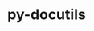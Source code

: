 ---
title: "py-docutils"
layout: cache
categories: [package, develop]
meta: {"compilers": ["gcc@=11.4.0", "gcc@=13.2.0", "gcc@=7.3.1", "gcc@=7.5.0", "gcc@=9.4.0"], "num_specs": 33, "num_specs_by_stack": {"aws-isc": 2, "aws-isc-aarch64": 2, "e4s": 4, "e4s-power": 1, "ml-linux-aarch64-cuda": 8, "ml-linux-x86_64-cuda": 8, "radiuss": 6, "root": 33}, "oss": ["amzn2", "ubuntu18.04", "ubuntu20.04", "ubuntu22.04", "ubuntu24.04"], "platforms": ["linux"], "stacks": ["aws-isc", "aws-isc-aarch64", "e4s", "e4s-power", "ml-linux-aarch64-cuda", "ml-linux-x86_64-cuda", "radiuss", "root"], "targets": ["aarch64", "ppc64le", "x86_64_v3"], "versions": ["0.20.1"]}
spec_details: [{"compiler": "gcc@=13.2.0", "hash": "22vce65ub2h7ojwneruby4pwswchl56u", "os": "ubuntu24.04", "platform": "linux", "size": "-", "stacks": ["ml-linux-aarch64-cuda", "root"], "tarball": "https://binaries.spack.io/develop/build_cache/linux-ubuntu24.04-aarch64/gcc-13.2.0/py-docutils-0.20.1/linux-ubuntu24.04-aarch64-gcc-13.2.0-py-docutils-0.20.1-22vce65ub2h7ojwneruby4pwswchl56u.spack", "target": "aarch64", "variants": ["build_system=python_pip"], "versions": ["0.20.1"]}, {"compiler": "gcc@=13.2.0", "hash": "23p3soeywgffci5b7zlbuaxcmn3ro234", "os": "ubuntu24.04", "platform": "linux", "size": "-", "stacks": ["ml-linux-x86_64-cuda", "root"], "tarball": "https://binaries.spack.io/develop/build_cache/linux-ubuntu24.04-x86_64_v3/gcc-13.2.0/py-docutils-0.20.1/linux-ubuntu24.04-x86_64_v3-gcc-13.2.0-py-docutils-0.20.1-23p3soeywgffci5b7zlbuaxcmn3ro234.spack", "target": "x86_64_v3", "variants": ["build_system=python_pip"], "versions": ["0.20.1"]}, {"compiler": "gcc@=13.2.0", "hash": "2vlbcbgmbyunogkusoqjtbzlxt2nrdxh", "os": "ubuntu24.04", "platform": "linux", "size": "-", "stacks": ["ml-linux-x86_64-cuda", "root"], "tarball": "https://binaries.spack.io/develop/build_cache/linux-ubuntu24.04-x86_64_v3/gcc-13.2.0/py-docutils-0.20.1/linux-ubuntu24.04-x86_64_v3-gcc-13.2.0-py-docutils-0.20.1-2vlbcbgmbyunogkusoqjtbzlxt2nrdxh.spack", "target": "x86_64_v3", "variants": ["build_system=python_pip"], "versions": ["0.20.1"]}, {"compiler": "gcc@=13.2.0", "hash": "35kukk77c62xbx72527kolddfkmnqdv5", "os": "ubuntu24.04", "platform": "linux", "size": "-", "stacks": ["ml-linux-aarch64-cuda", "root"], "tarball": "https://binaries.spack.io/develop/build_cache/linux-ubuntu24.04-aarch64/gcc-13.2.0/py-docutils-0.20.1/linux-ubuntu24.04-aarch64-gcc-13.2.0-py-docutils-0.20.1-35kukk77c62xbx72527kolddfkmnqdv5.spack", "target": "aarch64", "variants": ["build_system=python_pip"], "versions": ["0.20.1"]}, {"compiler": "gcc@=13.2.0", "hash": "3s4bcaja6vg7uqvcqewarxswsbgatfap", "os": "ubuntu24.04", "platform": "linux", "size": "-", "stacks": ["ml-linux-aarch64-cuda", "root"], "tarball": "https://binaries.spack.io/develop/build_cache/linux-ubuntu24.04-aarch64/gcc-13.2.0/py-docutils-0.20.1/linux-ubuntu24.04-aarch64-gcc-13.2.0-py-docutils-0.20.1-3s4bcaja6vg7uqvcqewarxswsbgatfap.spack", "target": "aarch64", "variants": ["build_system=python_pip"], "versions": ["0.20.1"]}, {"compiler": "gcc@=7.5.0", "hash": "4kyjoa3en2wetjxb7pwgaodwjxoi5azi", "os": "ubuntu18.04", "platform": "linux", "size": "-", "stacks": ["radiuss", "root"], "tarball": "https://binaries.spack.io/develop/build_cache/linux-ubuntu18.04-x86_64_v3/gcc-7.5.0/py-docutils-0.20.1/linux-ubuntu18.04-x86_64_v3-gcc-7.5.0-py-docutils-0.20.1-4kyjoa3en2wetjxb7pwgaodwjxoi5azi.spack", "target": "x86_64_v3", "variants": ["build_system=python_pip"], "versions": ["0.20.1"]}, {"compiler": "gcc@=7.3.1", "hash": "65ajcy3brrkbhpkf2a4hh6oqig62z2dg", "os": "amzn2", "platform": "linux", "size": "-", "stacks": ["aws-isc-aarch64", "root"], "tarball": "https://binaries.spack.io/develop/build_cache/linux-amzn2-aarch64/gcc-7.3.1/py-docutils-0.20.1/linux-amzn2-aarch64-gcc-7.3.1-py-docutils-0.20.1-65ajcy3brrkbhpkf2a4hh6oqig62z2dg.spack", "target": "aarch64", "variants": ["build_system=python_pip"], "versions": ["0.20.1"]}, {"compiler": "gcc@=11.4.0", "hash": "76pfzn7he3o7d5u2iz37h75x23raqbfc", "os": "ubuntu22.04", "platform": "linux", "size": "-", "stacks": ["e4s", "root"], "tarball": "https://binaries.spack.io/develop/build_cache/linux-ubuntu22.04-x86_64_v3/gcc-11.4.0/py-docutils-0.20.1/linux-ubuntu22.04-x86_64_v3-gcc-11.4.0-py-docutils-0.20.1-76pfzn7he3o7d5u2iz37h75x23raqbfc.spack", "target": "x86_64_v3", "variants": ["build_system=python_pip"], "versions": ["0.20.1"]}, {"compiler": "gcc@=7.5.0", "hash": "bsesmgjo53k5wm5sni5my6vaanz6dqki", "os": "ubuntu18.04", "platform": "linux", "size": "-", "stacks": ["root"], "tarball": "https://binaries.spack.io/develop/build_cache/linux-ubuntu18.04-x86_64_v3/gcc-7.5.0/py-docutils-0.20.1/linux-ubuntu18.04-x86_64_v3-gcc-7.5.0-py-docutils-0.20.1-bsesmgjo53k5wm5sni5my6vaanz6dqki.spack", "target": "x86_64_v3", "variants": ["build_system=python_pip"], "versions": ["0.20.1"]}, {"compiler": "gcc@=7.3.1", "hash": "cgeh5xiya2u54mokv2z7lu6336tiykbp", "os": "amzn2", "platform": "linux", "size": "-", "stacks": ["aws-isc-aarch64", "root"], "tarball": "https://binaries.spack.io/develop/build_cache/linux-amzn2-aarch64/gcc-7.3.1/py-docutils-0.20.1/linux-amzn2-aarch64-gcc-7.3.1-py-docutils-0.20.1-cgeh5xiya2u54mokv2z7lu6336tiykbp.spack", "target": "aarch64", "variants": ["build_system=python_pip"], "versions": ["0.20.1"]}, {"compiler": "gcc@=13.2.0", "hash": "dhugfujqzsrq24s2nrxnpqgc4cburojk", "os": "ubuntu24.04", "platform": "linux", "size": "-", "stacks": ["ml-linux-x86_64-cuda", "root"], "tarball": "https://binaries.spack.io/develop/build_cache/linux-ubuntu24.04-x86_64_v3/gcc-13.2.0/py-docutils-0.20.1/linux-ubuntu24.04-x86_64_v3-gcc-13.2.0-py-docutils-0.20.1-dhugfujqzsrq24s2nrxnpqgc4cburojk.spack", "target": "x86_64_v3", "variants": ["build_system=python_pip"], "versions": ["0.20.1"]}, {"compiler": "gcc@=7.5.0", "hash": "dodaxndmfn3msenxhnoyfsnnxfbmnlh3", "os": "ubuntu18.04", "platform": "linux", "size": "-", "stacks": ["radiuss", "root"], "tarball": "https://binaries.spack.io/develop/build_cache/linux-ubuntu18.04-x86_64_v3/gcc-7.5.0/py-docutils-0.20.1/linux-ubuntu18.04-x86_64_v3-gcc-7.5.0-py-docutils-0.20.1-dodaxndmfn3msenxhnoyfsnnxfbmnlh3.spack", "target": "x86_64_v3", "variants": ["build_system=python_pip"], "versions": ["0.20.1"]}, {"compiler": "gcc@=13.2.0", "hash": "drjhv6f3c7omyd66fc3dz3mqoxuqhfet", "os": "ubuntu24.04", "platform": "linux", "size": "-", "stacks": ["ml-linux-aarch64-cuda", "root"], "tarball": "https://binaries.spack.io/develop/build_cache/linux-ubuntu24.04-aarch64/gcc-13.2.0/py-docutils-0.20.1/linux-ubuntu24.04-aarch64-gcc-13.2.0-py-docutils-0.20.1-drjhv6f3c7omyd66fc3dz3mqoxuqhfet.spack", "target": "aarch64", "variants": ["build_system=python_pip"], "versions": ["0.20.1"]}, {"compiler": "gcc@=9.4.0", "hash": "ej3kavrhiwxam2jnajnx762ne5e6vplq", "os": "ubuntu20.04", "platform": "linux", "size": "-", "stacks": ["e4s-power", "root"], "tarball": "https://binaries.spack.io/develop/build_cache/linux-ubuntu20.04-ppc64le/gcc-9.4.0/py-docutils-0.20.1/linux-ubuntu20.04-ppc64le-gcc-9.4.0-py-docutils-0.20.1-ej3kavrhiwxam2jnajnx762ne5e6vplq.spack", "target": "ppc64le", "variants": ["build_system=python_pip"], "versions": ["0.20.1"]}, {"compiler": "gcc@=7.5.0", "hash": "fn2zlp3fwqso5h5gbpxnclsdozdw7i3m", "os": "ubuntu18.04", "platform": "linux", "size": "-", "stacks": ["radiuss", "root"], "tarball": "https://binaries.spack.io/develop/build_cache/linux-ubuntu18.04-x86_64_v3/gcc-7.5.0/py-docutils-0.20.1/linux-ubuntu18.04-x86_64_v3-gcc-7.5.0-py-docutils-0.20.1-fn2zlp3fwqso5h5gbpxnclsdozdw7i3m.spack", "target": "x86_64_v3", "variants": ["build_system=python_pip"], "versions": ["0.20.1"]}, {"compiler": "gcc@=7.3.1", "hash": "hptkagnmnoj52joc7bxofnltcne6zudi", "os": "amzn2", "platform": "linux", "size": "-", "stacks": ["aws-isc", "root"], "tarball": "https://binaries.spack.io/develop/build_cache/linux-amzn2-x86_64_v3/gcc-7.3.1/py-docutils-0.20.1/linux-amzn2-x86_64_v3-gcc-7.3.1-py-docutils-0.20.1-hptkagnmnoj52joc7bxofnltcne6zudi.spack", "target": "x86_64_v3", "variants": ["build_system=python_pip"], "versions": ["0.20.1"]}, {"compiler": "gcc@=13.2.0", "hash": "izpvk74bovajh7c3hvng6njrynb44ajv", "os": "ubuntu24.04", "platform": "linux", "size": "-", "stacks": ["ml-linux-x86_64-cuda", "root"], "tarball": "https://binaries.spack.io/develop/build_cache/linux-ubuntu24.04-x86_64_v3/gcc-13.2.0/py-docutils-0.20.1/linux-ubuntu24.04-x86_64_v3-gcc-13.2.0-py-docutils-0.20.1-izpvk74bovajh7c3hvng6njrynb44ajv.spack", "target": "x86_64_v3", "variants": ["build_system=python_pip"], "versions": ["0.20.1"]}, {"compiler": "gcc@=7.5.0", "hash": "jm2uliw746oz5h6cklqavotsunzzo4oq", "os": "ubuntu18.04", "platform": "linux", "size": "-", "stacks": ["radiuss", "root"], "tarball": "https://binaries.spack.io/develop/build_cache/linux-ubuntu18.04-x86_64_v3/gcc-7.5.0/py-docutils-0.20.1/linux-ubuntu18.04-x86_64_v3-gcc-7.5.0-py-docutils-0.20.1-jm2uliw746oz5h6cklqavotsunzzo4oq.spack", "target": "x86_64_v3", "variants": ["build_system=python_pip"], "versions": ["0.20.1"]}, {"compiler": "gcc@=13.2.0", "hash": "kcangh4smeqwq452hqkpcgsxvkremycg", "os": "ubuntu24.04", "platform": "linux", "size": "-", "stacks": ["ml-linux-x86_64-cuda", "root"], "tarball": "https://binaries.spack.io/develop/build_cache/linux-ubuntu24.04-x86_64_v3/gcc-13.2.0/py-docutils-0.20.1/linux-ubuntu24.04-x86_64_v3-gcc-13.2.0-py-docutils-0.20.1-kcangh4smeqwq452hqkpcgsxvkremycg.spack", "target": "x86_64_v3", "variants": ["build_system=python_pip"], "versions": ["0.20.1"]}, {"compiler": "gcc@=7.5.0", "hash": "lqmzpeetkbz23xf6cymrer74o5uq54es", "os": "ubuntu18.04", "platform": "linux", "size": "-", "stacks": ["radiuss", "root"], "tarball": "https://binaries.spack.io/develop/build_cache/linux-ubuntu18.04-x86_64_v3/gcc-7.5.0/py-docutils-0.20.1/linux-ubuntu18.04-x86_64_v3-gcc-7.5.0-py-docutils-0.20.1-lqmzpeetkbz23xf6cymrer74o5uq54es.spack", "target": "x86_64_v3", "variants": ["build_system=python_pip"], "versions": ["0.20.1"]}, {"compiler": "gcc@=13.2.0", "hash": "mwbj5iurd2odp4pvzkhoelouuj7q6hsn", "os": "ubuntu24.04", "platform": "linux", "size": "-", "stacks": ["ml-linux-aarch64-cuda", "root"], "tarball": "https://binaries.spack.io/develop/build_cache/linux-ubuntu24.04-aarch64/gcc-13.2.0/py-docutils-0.20.1/linux-ubuntu24.04-aarch64-gcc-13.2.0-py-docutils-0.20.1-mwbj5iurd2odp4pvzkhoelouuj7q6hsn.spack", "target": "aarch64", "variants": ["build_system=python_pip"], "versions": ["0.20.1"]}, {"compiler": "gcc@=13.2.0", "hash": "mytgiotuoqwjyyupm5lebyyoq2wjdplk", "os": "ubuntu24.04", "platform": "linux", "size": "-", "stacks": ["ml-linux-x86_64-cuda", "root"], "tarball": "https://binaries.spack.io/develop/build_cache/linux-ubuntu24.04-x86_64_v3/gcc-13.2.0/py-docutils-0.20.1/linux-ubuntu24.04-x86_64_v3-gcc-13.2.0-py-docutils-0.20.1-mytgiotuoqwjyyupm5lebyyoq2wjdplk.spack", "target": "x86_64_v3", "variants": ["build_system=python_pip"], "versions": ["0.20.1"]}, {"compiler": "gcc@=13.2.0", "hash": "n2nsep4a2vstuqydflicijopgwhzis5j", "os": "ubuntu24.04", "platform": "linux", "size": "-", "stacks": ["ml-linux-aarch64-cuda", "root"], "tarball": "https://binaries.spack.io/develop/build_cache/linux-ubuntu24.04-aarch64/gcc-13.2.0/py-docutils-0.20.1/linux-ubuntu24.04-aarch64-gcc-13.2.0-py-docutils-0.20.1-n2nsep4a2vstuqydflicijopgwhzis5j.spack", "target": "aarch64", "variants": ["build_system=python_pip"], "versions": ["0.20.1"]}, {"compiler": "gcc@=13.2.0", "hash": "qnbhkcwy647ofhw2kwy6ttp5ujebijea", "os": "ubuntu24.04", "platform": "linux", "size": "-", "stacks": ["ml-linux-x86_64-cuda", "root"], "tarball": "https://binaries.spack.io/develop/build_cache/linux-ubuntu24.04-x86_64_v3/gcc-13.2.0/py-docutils-0.20.1/linux-ubuntu24.04-x86_64_v3-gcc-13.2.0-py-docutils-0.20.1-qnbhkcwy647ofhw2kwy6ttp5ujebijea.spack", "target": "x86_64_v3", "variants": ["build_system=python_pip"], "versions": ["0.20.1"]}, {"compiler": "gcc@=13.2.0", "hash": "rkvg3c2p2c5nqrejl3ikly7hf6vk2dek", "os": "ubuntu24.04", "platform": "linux", "size": "-", "stacks": ["ml-linux-aarch64-cuda", "root"], "tarball": "https://binaries.spack.io/develop/build_cache/linux-ubuntu24.04-aarch64/gcc-13.2.0/py-docutils-0.20.1/linux-ubuntu24.04-aarch64-gcc-13.2.0-py-docutils-0.20.1-rkvg3c2p2c5nqrejl3ikly7hf6vk2dek.spack", "target": "aarch64", "variants": ["build_system=python_pip"], "versions": ["0.20.1"]}, {"compiler": "gcc@=11.4.0", "hash": "u3tgc7rj7wfkennsjiggkmtuwchqddfz", "os": "ubuntu22.04", "platform": "linux", "size": "-", "stacks": ["e4s", "root"], "tarball": "https://binaries.spack.io/develop/build_cache/linux-ubuntu22.04-x86_64_v3/gcc-11.4.0/py-docutils-0.20.1/linux-ubuntu22.04-x86_64_v3-gcc-11.4.0-py-docutils-0.20.1-u3tgc7rj7wfkennsjiggkmtuwchqddfz.spack", "target": "x86_64_v3", "variants": ["build_system=python_pip"], "versions": ["0.20.1"]}, {"compiler": "gcc@=7.5.0", "hash": "vyne2wgkrlb4ou4emsvaswsn7x4jffqw", "os": "ubuntu18.04", "platform": "linux", "size": "-", "stacks": ["root"], "tarball": "https://binaries.spack.io/develop/build_cache/linux-ubuntu18.04-x86_64_v3/gcc-7.5.0/py-docutils-0.20.1/linux-ubuntu18.04-x86_64_v3-gcc-7.5.0-py-docutils-0.20.1-vyne2wgkrlb4ou4emsvaswsn7x4jffqw.spack", "target": "x86_64_v3", "variants": ["build_system=python_pip"], "versions": ["0.20.1"]}, {"compiler": "gcc@=11.4.0", "hash": "w2d7oruz32qtouv7uhn3hp3dk6kysh27", "os": "ubuntu22.04", "platform": "linux", "size": "-", "stacks": ["e4s", "root"], "tarball": "https://binaries.spack.io/develop/build_cache/linux-ubuntu22.04-x86_64_v3/gcc-11.4.0/py-docutils-0.20.1/linux-ubuntu22.04-x86_64_v3-gcc-11.4.0-py-docutils-0.20.1-w2d7oruz32qtouv7uhn3hp3dk6kysh27.spack", "target": "x86_64_v3", "variants": ["build_system=python_pip"], "versions": ["0.20.1"]}, {"compiler": "gcc@=13.2.0", "hash": "wuogynhndbosibr7x32ck5f3d4xtbeuu", "os": "ubuntu24.04", "platform": "linux", "size": "-", "stacks": ["ml-linux-aarch64-cuda", "root"], "tarball": "https://binaries.spack.io/develop/build_cache/linux-ubuntu24.04-aarch64/gcc-13.2.0/py-docutils-0.20.1/linux-ubuntu24.04-aarch64-gcc-13.2.0-py-docutils-0.20.1-wuogynhndbosibr7x32ck5f3d4xtbeuu.spack", "target": "aarch64", "variants": ["build_system=python_pip"], "versions": ["0.20.1"]}, {"compiler": "gcc@=7.3.1", "hash": "xtxkd3yglizxyumg45a33sxla4blpt4p", "os": "amzn2", "platform": "linux", "size": "-", "stacks": ["aws-isc", "root"], "tarball": "https://binaries.spack.io/develop/build_cache/linux-amzn2-x86_64_v3/gcc-7.3.1/py-docutils-0.20.1/linux-amzn2-x86_64_v3-gcc-7.3.1-py-docutils-0.20.1-xtxkd3yglizxyumg45a33sxla4blpt4p.spack", "target": "x86_64_v3", "variants": ["build_system=python_pip"], "versions": ["0.20.1"]}, {"compiler": "gcc@=7.5.0", "hash": "xylarh5bbkrgm6dmsicihjynwcolz7ly", "os": "ubuntu18.04", "platform": "linux", "size": "-", "stacks": ["radiuss", "root"], "tarball": "https://binaries.spack.io/develop/build_cache/linux-ubuntu18.04-x86_64_v3/gcc-7.5.0/py-docutils-0.20.1/linux-ubuntu18.04-x86_64_v3-gcc-7.5.0-py-docutils-0.20.1-xylarh5bbkrgm6dmsicihjynwcolz7ly.spack", "target": "x86_64_v3", "variants": ["build_system=python_pip"], "versions": ["0.20.1"]}, {"compiler": "gcc@=13.2.0", "hash": "yasutezcweobtryrqhzvikj5t2ncz6dd", "os": "ubuntu24.04", "platform": "linux", "size": "-", "stacks": ["ml-linux-x86_64-cuda", "root"], "tarball": "https://binaries.spack.io/develop/build_cache/linux-ubuntu24.04-x86_64_v3/gcc-13.2.0/py-docutils-0.20.1/linux-ubuntu24.04-x86_64_v3-gcc-13.2.0-py-docutils-0.20.1-yasutezcweobtryrqhzvikj5t2ncz6dd.spack", "target": "x86_64_v3", "variants": ["build_system=python_pip"], "versions": ["0.20.1"]}, {"compiler": "gcc@=11.4.0", "hash": "yui7z6qsszbgcpyvr6z2re4nf66k2t6q", "os": "ubuntu22.04", "platform": "linux", "size": "-", "stacks": ["e4s", "root"], "tarball": "https://binaries.spack.io/develop/build_cache/linux-ubuntu22.04-x86_64_v3/gcc-11.4.0/py-docutils-0.20.1/linux-ubuntu22.04-x86_64_v3-gcc-11.4.0-py-docutils-0.20.1-yui7z6qsszbgcpyvr6z2re4nf66k2t6q.spack", "target": "x86_64_v3", "variants": ["build_system=python_pip"], "versions": ["0.20.1"]}]
---